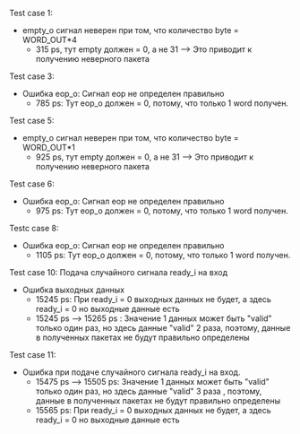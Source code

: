 Test case 1:
- empty_o сигнал неверен при том, что количество byte = WORD_OUT*4
  + 315 ps, тут empty должен = 0, а не 31 --> Это приводит к получению неверного пакета

Test case 3:
- Ошибка eop_o: Сигнал eop не определен правильно
  + 785 ps: Тут eop_o должен = 0, потому, что только 1 word получен.

Test case 5:
- empty_o сигнал неверен при том, что количество byte = WORD_OUT*1
  + 925 ps, тут empty должен = 0, а не 31 --> Это приводит к получению неверного пакета

Test case 6:
- Ошибка eop_o: Сигнал eop не определен правильно
  + 975 ps: Тут eop_o должен = 0, потому, что только 1 word получен. 

Testc case 8:
- Ошибка eop_o: Сигнал eop не определен правильно
  + 1105 ps: Тут eop_o должен = 0, потому, что только 1 word получен.

Test case 10: Подача случайного сигнала ready_i на вход
- Ошибка выходных данных
  + 15245 ps: При ready_i = 0 выходных данных не будет, а здесь ready_i = 0 но выходные данные есть
  + 15245 ps --> 15265 ps : Значение 1 данных может быть "valid" только один раз, но здесь данные "valid" 2 раза, поэтому, данные в полученных пакетах не будут правильно определены

Test case 11:
- Ошибка при подаче случайного сигнала ready_i на вход.
  + 15475 ps --> 15505 ps: Значение 1 данных может быть "valid" только один раз, но здесь данные "valid" 3 раза , поэтому, данные в полученных пакетах не будут правильно определены
  + 15565 ps: При ready_i = 0 выходных данных не будет, а здесь ready_i = 0 но выходные данные есть
